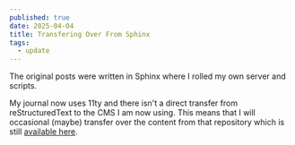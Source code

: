 ```yaml
---
published: true
date: 2025-04-04
title: Transfering Over From Sphinx
tags:
  - update
---
```

The original posts were written in Sphinx where I rolled my own server and scripts.

My journal now uses 11ty and there isn't a direct transfer from reStructuredText to the CMS I am now using. This means that I will occasional (maybe) transfer over the content from that repository which is still [available here](https://github.com/NeoSahadeo/journal/tree/sphinx_journal).